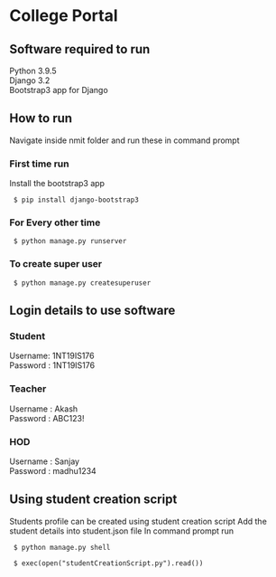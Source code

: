 # College Portal

## Software required to run
Python 3.9.5  
Django 3.2  
Bootstrap3 app for Django  

## How to run
Navigate inside nmit folder and run these in command prompt
### First time run
Install the bootstrap3 app

` $ pip install django-bootstrap3`
### For Every other time
` $ python manage.py runserver`
### To create super user
` $ python manage.py createsuperuser`

## Login details to use software
### Student
Username: 1NT19IS176  
Password : 1NT19IS176  
### Teacher
Username : Akash  
Password : ABC123!  
### HOD
Username : Sanjay  
Password : madhu1234  

## Using student creation script
Students profile can be created using student creation script
Add the student details into student.json file
In command prompt run

` $ python manage.py shell`

` $ exec(open("studentCreationScript.py").read())`

